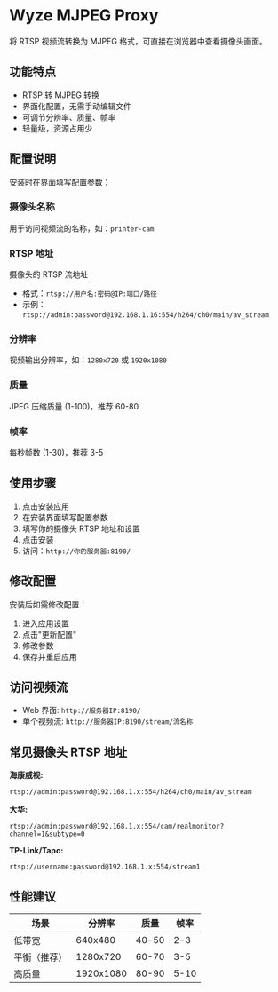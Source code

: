 # Wyze MJPEG Proxy

将 RTSP 视频流转换为 MJPEG 格式，可直接在浏览器中查看摄像头画面。

## 功能特点

- RTSP 转 MJPEG 转换
- 界面化配置，无需手动编辑文件
- 可调节分辨率、质量、帧率
- 轻量级，资源占用少

## 配置说明

安装时在界面填写配置参数：

### 摄像头名称
用于访问视频流的名称，如：`printer-cam`

### RTSP 地址
摄像头的 RTSP 流地址
- 格式：`rtsp://用户名:密码@IP:端口/路径`
- 示例：`rtsp://admin:password@192.168.1.16:554/h264/ch0/main/av_stream`

### 分辨率
视频输出分辨率，如：`1280x720` 或 `1920x1080`

### 质量
JPEG 压缩质量 (1-100)，推荐 60-80

### 帧率
每秒帧数 (1-30)，推荐 3-5

## 使用步骤

1. 点击安装应用
2. 在安装界面填写配置参数
3. 填写你的摄像头 RTSP 地址和设置
4. 点击安装
5. 访问：`http://你的服务器:8190/`

## 修改配置

安装后如需修改配置：
1. 进入应用设置
2. 点击"更新配置"
3. 修改参数
4. 保存并重启应用

## 访问视频流

- Web 界面: `http://服务器IP:8190/`
- 单个视频流: `http://服务器IP:8190/stream/流名称`

## 常见摄像头 RTSP 地址

**海康威视:**
```
rtsp://admin:password@192.168.1.x:554/h264/ch0/main/av_stream
```

**大华:**
```
rtsp://admin:password@192.168.1.x:554/cam/realmonitor?channel=1&subtype=0
```

**TP-Link/Tapo:**
```
rtsp://username:password@192.168.1.x:554/stream1
```

## 性能建议

| 场景 | 分辨率 | 质量 | 帧率 |
|------|--------|------|------|
| 低带宽 | 640x480 | 40-50 | 2-3 |
| 平衡（推荐） | 1280x720 | 60-70 | 3-5 |
| 高质量 | 1920x1080 | 80-90 | 5-10 |
